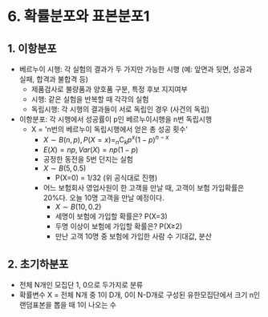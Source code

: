 # 6. 확률분포와 표본분포1



## 1. 이항분포

* 베르누이 시행: 각 실험의 결과가 두 가지만 가능한 시행 (예: 앞면과 뒷면, 성공과 실패, 합격과 불합격 등)
  * 제품검사로 불량품과 양호품 구분, 특정 후보 지지여부
  * 시행: 같은 실험을 반복할 때 각각의 실험
  * 독립시행: 각 시행의 결과들이 서로 독립인 경우 (사건의 독립)
* 이항분포: 각 시행에서 성공률이 p인 베르누이시행을 n번 독립시행
  * X = 'n번의 베르누이 독립시행에서 얻은 총 성공 횟수'
    * $X \sim B(n, p), P(X=x) = _{n}\mathrm{C}_{k}p^x(1-p)^{n-x}$
    * $E(X) = np, Var(X) = np(1-p)$
    *  공정한 동전을 5번 던지는 실험
      * $X \sim B(5, 0.5)$
        * P(X=0) = 1/32 (위 공식대로 진행)
    * 어느 보험회사 영업사원이 한 고객을 만날 때, 고객이 보험 가입확률은 20%다. 오늘 10명 고객을 만날 예정이다.
      * $X \sim B(10, 0.2)$
      * 세명이 보험에 가입할 확률은? P(X=3)
      * 두명 이상이 보험에 가입할 확률은? P(X≥2)
      * 만난 고객 10명 중 보험에 가입한 사람 수 기대값, 분산



## 2. 초기하분포

* 전체 N개인 모집단 1, 0으로 두가지로 분류
* 확률변수 X = 전체 N개 중 1이 D개, 0이 N-D개로 구성된 유한모집단에서 크기 n인 랜덤표본을 뽑을 때 1이 나오는 수

